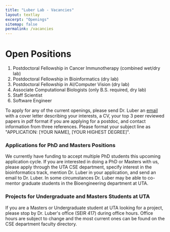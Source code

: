```yaml
---
title: "Luber Lab - Vacancies"
layout: textlay
excerpt: "Openings"
sitemap: false
permalink: /vacancies
---
```


# Open Positions

1. Postdoctoral Fellowship in Cancer Immunotherapy (combined wet/dry lab)
2. Postdoctoral Fellowship in Bioinformatics (dry lab)
3. Postdoctoral Fellowship in AI/Computer Vision (dry lab)
4. Associate Computational Biologists (only B.S. required, dry lab)
5. Staff Scientist
6. Software Engineer

To apply for any of the current openings, please send Dr. Luber an
[email](mailto:jacob.luber@uta.edu) with a cover letter describing your
interests, a CV, your top 3 peer reviewed papers in pdf format if you are
applying for a postdoc, and contact
information from three references. Please format your subject line as
"APPLICATION: [YOUR NAME], [YOUR HIGHEST DEGREE]".

### Applications for PhD and Masters Positions
We currently have funding to accept multiple PhD students this upcoming
application cycle.
If you are interested in doing a PhD or Masters with us, please apply through
the UTA CSE department, specify interest in the bioinformatics track, mention
Dr. Luber in your application, and send an email to Dr. Luber. In some
circumstances Dr. Luber may be able to co-mentor graduate students in the
Bioengineering department at UTA.

### Projects for Undergraduate and Masters Students at UTA
If you are a Masters or Undergraduate student at UTA looking for a project, please stop by Dr. Luber's office (SEIR 417) during office hours. Office hours are subject to change and the most current ones can be found on the CSE department faculty directory.


